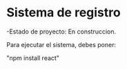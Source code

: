 <h1>Sistema de registro</h1>

-Estado de proyecto: En construccion.

Para ejecutar el sistema, debes poner:

"npm install react"
